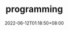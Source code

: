 ---
draft : true
date : 2022-06-12T01:18:50+08:00
title : "programming"
description : "a brief discussion around programming"
slug : ""
authors : [MBS]
tags : []
categories : [topics]
externalLink : ""
series : []
url : "programming"
---